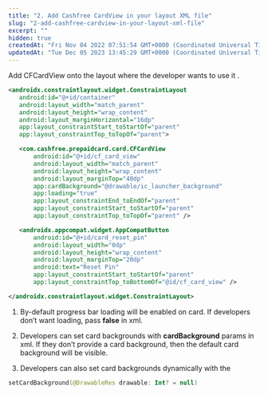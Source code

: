 ```yaml
---
title: "2. Add Cashfree CardView in your layout XML file"
slug: "2-add-cashfree-cardview-in-your-layout-xml-file"
excerpt: ""
hidden: true
createdAt: "Fri Nov 04 2022 07:51:54 GMT+0000 (Coordinated Universal Time)"
updatedAt: "Tue Dec 05 2023 13:45:29 GMT+0000 (Coordinated Universal Time)"
---
```

Add  CFCardView onto the layout where the developer wants to use it . 

```xml
<androidx.constraintlayout.widget.ConstraintLayout
   android:id="@+id/container"
   android:layout_width="match_parent"
   android:layout_height="wrap_content"
   android:layout_marginHorizontal="16dp"
   app:layout_constraintStart_toStartOf="parent"
   app:layout_constraintTop_toTopOf="parent">

   <com.cashfree.prepaidcard.card.CFCardView
       android:id="@+id/cf_card_view"
       android:layout_width="match_parent"
       android:layout_height="wrap_content"
       android:layout_marginTop="40dp"
       app:cardBackground="@drawable/ic_launcher_background"
       app:loading="true"
       app:layout_constraintEnd_toEndOf="parent"
       app:layout_constraintStart_toStartOf="parent"
       app:layout_constraintTop_toTopOf="parent" />

   <androidx.appcompat.widget.AppCompatButton
       android:id="@+id/card_reset_pin"
       android:layout_width="0dp"
       android:layout_height="wrap_content"
       android:layout_marginTop="20dp"
       android:text="Reset Pin"
       app:layout_constraintStart_toStartOf="parent"
       app:layout_constraintTop_toBottomOf="@id/cf_card_view" />

</androidx.constraintlayout.widget.ConstraintLayout>
```

1. By-default progress bar loading will be enabled on card. If developers don’t want loading, pass **false** in xml.

2. Developers can set card backgrounds with **cardBackground** params in xml. If they don’t provide a card background, then the default card background will be visible.

3. Developers can also set card backgrounds dynamically with the 

```kotlin
setCardBackground(@DrawableRes drawable: Int? = null)
```
